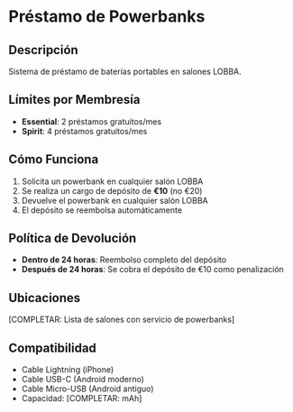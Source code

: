 # Préstamo de Powerbanks

## Descripción
Sistema de préstamo de baterías portables en salones LOBBA.

## Límites por Membresía
- **Essential**: 2 préstamos gratuitos/mes
- **Spirit**: 4 préstamos gratuitos/mes

## Cómo Funciona
1. Solicita un powerbank en cualquier salón LOBBA
2. Se realiza un cargo de depósito de **€10** (no €20)
3. Devuelve el powerbank en cualquier salón LOBBA
4. El depósito se reembolsa automáticamente

## Política de Devolución
- **Dentro de 24 horas**: Reembolso completo del depósito
- **Después de 24 horas**: Se cobra el depósito de €10 como penalización

## Ubicaciones
[COMPLETAR: Lista de salones con servicio de powerbanks]

## Compatibilidad
- Cable Lightning (iPhone)
- Cable USB-C (Android moderno)
- Cable Micro-USB (Android antiguo)
- Capacidad: [COMPLETAR: mAh]
